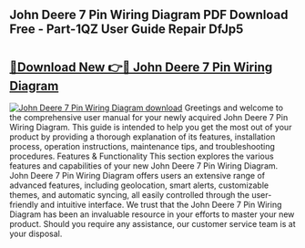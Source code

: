 ## John Deere 7 Pin Wiring Diagram PDF Download Free - Part-1QZ User Guide Repair DfJp5

# <h2><a href="http://dfjiput.blite.top/?on=John+Deere+7+Pin+Wiring+Diagram">🔗Download New 👉🔴 John Deere 7 Pin Wiring Diagram</a></h2>

[![John Deere 7 Pin Wiring Diagram download](https://i.imgur.com/lujVjoI.png)](http://dfjiput.blite.top/?on=John+Deere+7+Pin+Wiring+Diagram)
Greetings and welcome to the comprehensive user manual for your newly acquired John Deere 7 Pin Wiring Diagram. This guide is intended to help you get the most out of your product by providing a thorough explanation of its features, installation process, operation instructions, maintenance tips, and troubleshooting procedures. Features & Functionality This section explores the various features and capabilities of your new John Deere 7 Pin Wiring Diagram. John Deere 7 Pin Wiring Diagram offers users an extensive range of advanced features, including geolocation, smart alerts, customizable themes, and automatic syncing, all easily controlled through the user-friendly and intuitive interface. We trust that the John Deere 7 Pin Wiring Diagram has been an invaluable resource in your efforts to master your new product. Should you require any assistance, our customer service team is at your disposal.

